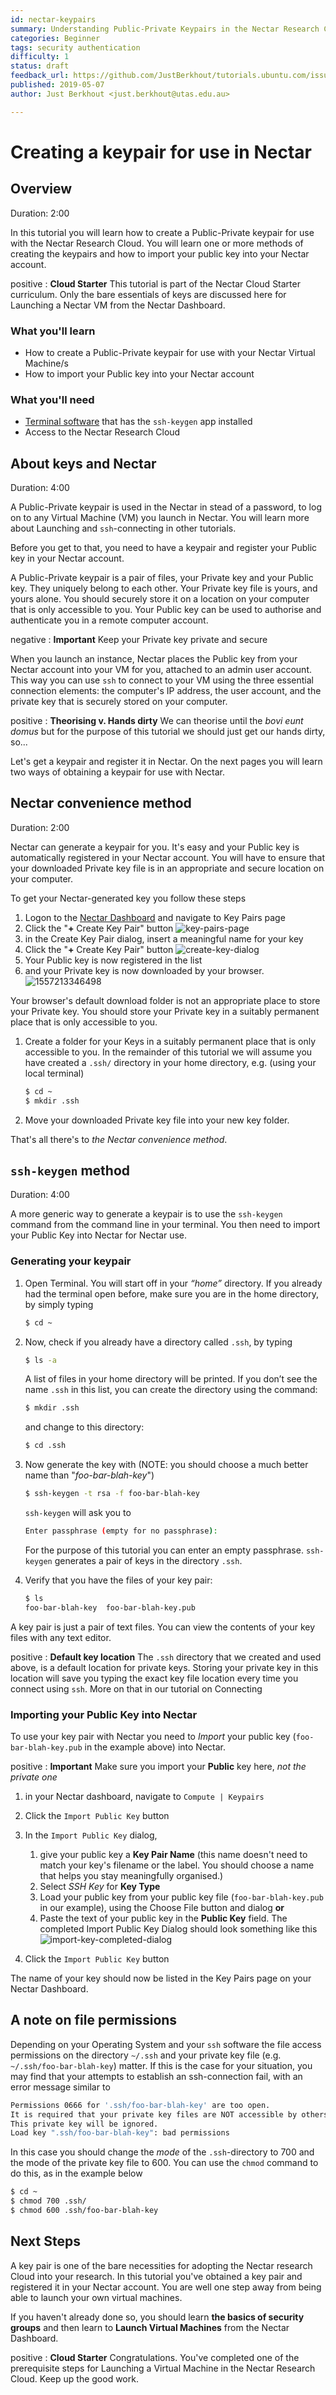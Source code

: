 ```yaml
---
id: nectar-keypairs
summary: Understanding Public-Private Keypairs in the Nectar Research Cloud.
categories: Beginner
tags: security authentication
difficulty: 1
status: draft
feedback_url: https://github.com/JustBerkhout/tutorials.ubuntu.com/issues
published: 2019-05-07
author: Just Berkhout <just.berkhout@utas.edu.au>

---
```


# Creating a keypair for use in Nectar

## Overview
Duration: 2:00

In this tutorial you will learn how to create a Public-Private keypair for use with the Nectar Research Cloud. You will learn one or more methods of creating the keypairs and how to import your public key into your Nectar account.

positive
: **Cloud Starter**
This tutorial is part of the Nectar Cloud Starter curriculum. Only the bare essentials of keys are discussed here for Launching a Nectar VM from the Nectar Dashboard.

### What you'll learn

- How to create a Public-Private keypair for use with your Nectar Virtual Machine/s
- How to import your Public key into your Nectar account

### What you'll need

- [Terminal software](https://support.ehelp.edu.au/support/solutions/articles/6000223964-terminal-software) that has the `ssh-keygen` app installed
- Access to the Nectar Research Cloud

## About keys and Nectar
Duration: 4:00

A Public-Private keypair is used in the Nectar in stead of a password, to log on to any Virtual Machine (VM) you launch in Nectar. You will learn more about Launching and `ssh`-connecting in other tutorials. 

Before you get to that, you need to have a keypair and register your Public key in your Nectar account. 

A Public-Private keypair is a pair of files, your Private key and your Public key. They uniquely belong to each other. Your Private key file is yours, and yours alone. You should securely store it on a location on your computer that is only accessible to you.  Your Public key can be used to authorise and authenticate you in a remote computer account. 

negative
: **Important**
Keep your Private key private and secure

When you launch an instance, Nectar places the Public key from your Nectar account into your VM for you, attached to an admin user account. This way you can use `ssh` to connect to your VM using the three essential connection elements: the computer's IP address, the user account, and the private key that is securely stored on your computer.

positive
: **Theorising v. Hands dirty**
We can theorise until the *bovi eunt domus* but for the purpose of this tutorial we should just get our hands dirty, so...

Let's get a keypair and register it in Nectar. On the next pages you will learn two ways of obtaining a keypair for use with Nectar.

## Nectar convenience method
Duration: 2:00

Nectar can generate a keypair for you. It's easy and your Public key is automatically registered in your Nectar account. You will have to ensure that your downloaded Private key file is in an appropriate and secure location on your computer.

To get your Nectar-generated key you follow these steps

1. Logon to the [Nectar Dashboard]([https://dashboard.rc.nectar.org.au](https://dashboard.rc.nectar.org.au/)) and navigate to Key Pairs page
2. Click the "**+** Create Key Pair" button
   ![key-pairs-page](images/key-pairs-page.png)
3. in the Create Key Pair dialog, insert a meaningful name for your key
2. Click the "**+** Create Key Pair" button
   ![create-key-dialog](images/create-key-dialog.png)
5. Your Public key is now registered in the list 
2. and your Private key is now downloaded by your browser.
   ![1557213346498](images/registered-and-downloaded.png)

Your browser's default download folder is not an appropriate place to store your Private key. You should store your Private key in a suitably permanent place that is only accessible to you. 

1. Create a folder for your Keys  in a suitably permanent place that is only accessible to you. In the remainder of this tutorial we will assume you have created a `.ssh/` directory in your home directory, e.g. (using your local terminal)
   ```bash
   $ cd ~
   $ mkdir .ssh
   ```
   
2. Move your downloaded Private key file into your new key folder.

That's all there's to *the Nectar convenience method*. 


## `ssh-keygen` method

Duration: 4:00

A more generic way to generate a keypair is to use the `ssh-keygen` command from the command line in your terminal. You then need to import your Public Key into Nectar for Nectar use. 

### Generating your keypair

1. Open Terminal. You will start off in your *“home”* directory. If you already had the terminal open before, make sure you are in the home directory, by simply typing
   ```bash
   $ cd ~
   ```
   
1. Now, check if you already have a directory called `.ssh`, by typing 
   ```bash
   $ ls -a
   ```
   A list of files in your home directory will be printed. If you don’t see the name `.ssh` in this list, you can create the directory using the command: 
   ```bash
   $ mkdir .ssh
   ```
   and change to this directory: 
   ```bash 
   $ cd .ssh
   ```
   
1. Now generate the key with 
   (NOTE: you should choose a much better name than "*foo-bar-blah-key*")
   ```bash
   $ ssh-keygen -t rsa -f foo-bar-blah-key
   ```
   `ssh-keygen` will ask you to 
   ```bash
   Enter passphrase (empty for no passphrase):
   ```
   For the purpose of this tutorial you can enter an empty passphrase. 
   `ssh-keygen` generates a pair of keys in the directory `.ssh`.
   
1. Verify that you have the files of your key pair:
   ```bash
   $ ls
   foo-bar-blah-key  foo-bar-blah-key.pub
   ```

A key pair is just a pair of text files. You can view the contents of your key files with any text editor. 

positive
: **Default key location**
The `.ssh` directory that we created and used above, is a default location for private keys. Storing your private key in this location will save you typing the exact key file location every time you connect using `ssh`. More on that in our tutorial on Connecting



### Importing your Public Key into Nectar

To use your key pair with Nectar you need to *Import* your public key (`foo-bar-blah-key.pub` in the example above) into Nectar. 

positive
: **Important**
Make sure you import your **Public** key here, *not the private one*

1. in your Nectar dashboard, navigate to `Compute | Keypairs`
2. Click the `Import Public Key` button
3. In the `Import Public Key` dialog, 
   1. give your public key a **Key Pair Name** (this name doesn't need to match your key's filename or the label. You should choose a name that helps you stay meaningfully organised.)
   2. Select *SSH Key* for **Key Type** 
   3. Load your public key from your public key file (`foo-bar-blah-key.pub` in our example), using the Choose File button and dialog **or**
   4. Paste the text of your public key in the **Public Key** field.
      The completed Import Public Key Dialog should look something like this
      ![import-key-completed-dialog](images/import-key-completed-dialog.png)

5. Click the `Import Public Key` button

The name of your key should now be listed in the Key Pairs page on your Nectar Dashboard. 

## A note on file permissions

Depending on your Operating System and your `ssh` software the file access permissions on the directory `~/.ssh` and your private key file  (e.g. `~/.ssh/foo-bar-blah-key`) matter. If this is the case for your situation, you may find that your attempts to establish an ssh-connection fail, with an error message similar to  

```bash
Permissions 0666 for '.ssh/foo-bar-blah-key' are too open.
It is required that your private key files are NOT accessible by others.
This private key will be ignored.
Load key ".ssh/foo-bar-blah-key": bad permissions
```

In this case you should change the *mode* of the `.ssh`-directory to 700 and the mode of the private key file to 600. You can use the `chmod` command to do this, as in the example below

```bash
$ cd ~
$ chmod 700 .ssh/
$ chmod 600 .ssh/foo-bar-blah-key
```

## Next Steps

A key pair is one of the bare necessities for adopting the Nectar research Cloud into your research. In this tutorial you've obtained a key pair and registered it in your Nectar account. You are well one step away from being able to launch your own virtual machines. 

If you haven't already done so, you should learn **the basics of security groups** and then learn to **Launch Virtual Machines** from the Nectar Dashboard. 

positive
: **Cloud Starter**
Congratulations. You've completed one of the prerequisite steps for Launching a Virtual Machine in the Nectar Research Cloud. Keep up the good work. 

